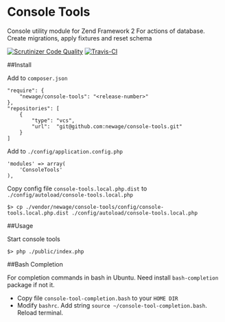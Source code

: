 Console Tools
===========

Console utility module for Zend Framework 2
For actions of database. Create migrations, apply fixtures and reset schema

[![Scrutinizer Code Quality](https://scrutinizer-ci.com/g/newage/console-tools/badges/quality-score.png?s=16582f9d14bafbdb8c33887da89da3b15ed4dd3e)](https://scrutinizer-ci.com/g/newage/console-tools/)
[![Travis-CI](https://travis-ci.org/newage/console-tools.svg)](https://travis-ci.org/newage/console-tools)

##Install

Add to `composer.json`
```
"require": {
    "newage/console-tools": "<release-number>"
},
"repositories": [
    {
        "type": "vcs",
        "url":  "git@github.com:newage/console-tools.git"
    }
]
```

Add to `./config/application.config.php`
```
'modules' => array(
    'ConsoleTools'
),
```

Copy config file `console-tools.local.php.dist` to `./config/autoload/console-tools.local.php`
```
$> cp ./vendor/newage/console-tools/config/console-tools.local.php.dist ./config/autoload/console-tools.local.php
```

##Usage

Start console tools
```
$> php ./public/index.php
```

##Bash Completion

For completion commands in bash in Ubuntu.
Need install `bash-completion` package if not it.
* Copy file `console-tool-completion.bash` to your `HOME DIR`
* Modify `bashrc`. Add string `source ~/console-tool-completion.bash`. Reload terminal.
